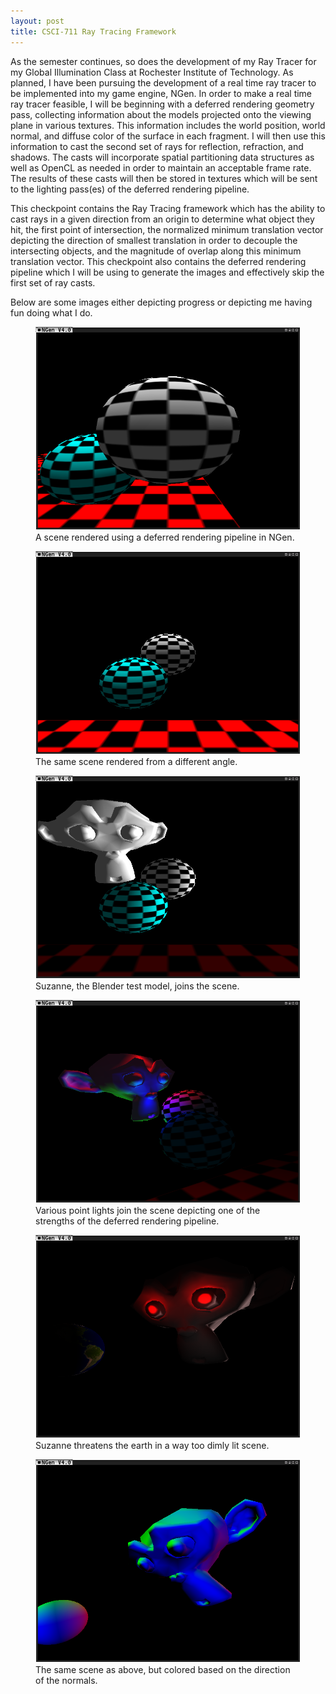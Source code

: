 ```yaml
---
layout: post
title: CSCI-711 Ray Tracing Framework
---
```


As the semester continues, so does the development of my Ray Tracer for my Global Illumination Class at Rochester Institute of Technology. As planned, I have been pursuing the development of a real time ray tracer to be implemented into my game engine, NGen. In order to make a real time ray tracer feasible, I will be beginning with a deferred rendering geometry pass, collecting information about the models projected onto the viewing plane in various textures. This information includes the world position, world normal, and diffuse color of the surface in each fragment. I will then use this information to cast the second set of rays for reflection, refraction, and shadows. The casts will incorporate spatial partitioning data structures as well as OpenCL as needed in order to maintain an acceptable frame rate. The results of these casts will then be stored in textures which will be sent to the lighting pass(es) of the deferred rendering pipeline.

This checkpoint contains the Ray Tracing framework which has the ability to cast rays in a given direction from an origin to determine what object they hit, the first point of intersection, the normalized minimum translation vector depicting the direction of smallest translation in order to decouple the intersecting objects, and the magnitude of overlap along this minimum translation vector. This checkpoint also contains the deferred rendering pipeline which I will be using to generate the images and effectively skip the first set of ray casts.

Below are some images either depicting progress or depicting me having fun doing what I do.

<figure>
<a href="/images/2016-02-19-CSCI-Checkpoint2.png"><img src="/images/2016-02-19-CSCI-Checkpoint2.png"></a>
<figcaption>A scene rendered using a deferred rendering pipeline in NGen.</figcaption>
</figure>

<figure>
<a href="/images/2016-02-19-CSCI-Checkpoint2Bonus1.png"><img src="/images/2016-02-19-CSCI-Checkpoint2Bonus1.png"></a>
<figcaption>The same scene rendered from a different angle.</figcaption>
</figure>

<figure>
<a href="/images/2016-02-19-CSCI-Checkpoint2Bonus2.png"><img src="/images/2016-02-19-CSCI-Checkpoint2Bonus2.png"></a>
<figcaption>Suzanne, the Blender test model, joins the scene.</figcaption>
</figure>

<figure>
<a href="/images/2016-02-20-CSCI-Checkpoint2Lights.png"><img src="/images/2016-02-20-CSCI-Checkpoint2Lights.png"></a>
<figcaption>Various point lights join the scene depicting one of the strengths of the deferred rendering pipeline.</figcaption>
</figure>

<figure>
<a href="/images/2016-02-20-CSCI-Checkpoint2Suzanne.png"><img src="/images/2016-02-20-CSCI-Checkpoint2Suzanne.png"></a>
<figcaption>Suzanne threatens the earth in a way too dimly lit scene.</figcaption>
</figure>

<figure>
<a href="/images/2016-02-20-CSCI-Checkpoint2Normals.png"><img src="/images/2016-02-20-CSCI-Checkpoint2Normals.png"></a>
<figcaption>The same scene as above, but colored based on the direction of the normals.</figcaption>
</figure>
